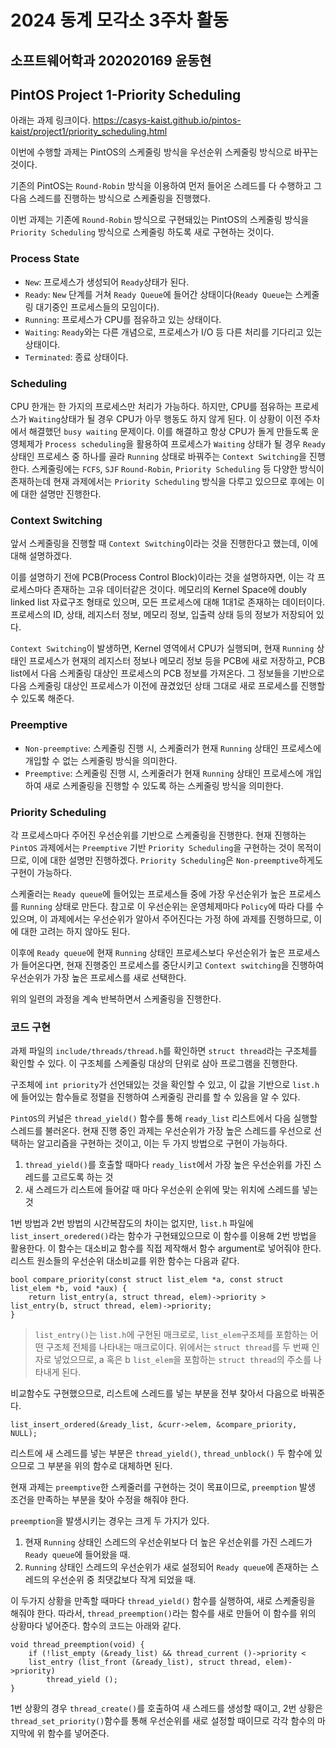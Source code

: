 # 2024 동계 모각소 3주차 활동

## 소프트웨어학과 202020169 윤동현

## PintOS Project 1-Priority Scheduling

아래는 과제 링크이다.
https://casys-kaist.github.io/pintos-kaist/project1/priority_scheduling.html

이번에 수행할 과제는 PintOS의 스케줄링 방식을 우선순위 스케줄링 방식으로 바꾸는 것이다.

기존의 PintOS는 `Round-Robin` 방식을 이용하여 먼저 들어온 스레드를 다 수행하고 그 다음 스레드를 진행하는 방식으로 스케줄링을 진행했다.

이번 과제는 기존에 `Round-Robin` 방식으로 구현돼있는 PintOS의 스케줄링 방식을 `Priority Scheduling` 방식으로 스케줄링 하도록 새로 구현하는 것이다.

### Process State

 * `New`: 프로세스가 생성되어 `Ready`상태가 된다.
 * `Ready`: `New` 단계를 거쳐 `Ready Queue`에 들어간 상태이다(`Ready Queue`는 스케줄링 대기중인 프로세스들의 모임이다).
 * `Running`: 프로세스가 CPU를 점유하고 있는 상태이다.
 * `Waiting`: `Ready`와는 다른 개념으로, 프로세스가 I/O 등 다른 처리를 기다리고 있는 상태이다.
 * `Terminated`: 종료 상태이다.

### Scheduling

CPU 한개는 한 가지의 프로세스만 처리가 가능하다. 하지만, CPU를 점유하는 프로세스가 `Waiting`상태가 될 경우 CPU가 아무 행동도 하지 않게 된다. 이 상황이 이전 주차에서 해결했던 `busy waiting` 문제이다. 이를 해결하고 항상 CPU가 돌게 만들도록 운영체제가 `Process scheduling`을 활용하여 프로세스가 `Waiting` 상태가 될 경우 `Ready` 상태인 프로세스 중 하나를 골라 `Running` 상태로 바꿔주는 `Context Switching`을 진행한다. 스케줄링에는 `FCFS`, `SJF` `Round-Robin`, `Priority Scheduling` 등 다양한 방식이 존재하는데 현재 과제에서는 `Priority Scheduling` 방식을 다루고 있으므로 후에는 이에 대한 설명만 진행한다.

### Context Switching

앞서 스케줄링을 진행할 때 `Context Switching`이라는 것을 진행한다고 했는데, 이에 대해 설명하겠다.

이를 설명하기 전에 PCB(Process Control Block)이라는 것을 설명하자면, 이는 각 프로세스마다 존재하는 고유 데이터같은 것이다. 메모리의 Kernel Space에 doubly linked list 자료구조 형태로 있으며, 모든 프로세스에 대해 1대1로 존재하는 데이터이다. 프로세스의 ID, 상태, 레지스터 정보, 메모리 정보, 입출력 상태 등의 정보가 저장되어 있다.

`Context Switching`이 발생하면, Kernel 영역에서 CPU가 실행되며, 현재 `Running` 상태인 프로세스가 현재의 레지스터 정보나 메모리 정보 등을 PCB에 새로 저장하고, PCB list에서 다음 스케줄링 대상인 프로세스의 PCB 정보를 가져온다. 그 정보들을 기반으로 다음 스케줄링 대상인 프로세스가 이전에 끊겼었던 상태 그대로 새로 프로세스를 진행할 수 있도록 해준다.

### Preemptive

* `Non-preemptive`: 스케줄링 진행 시, 스케줄러가 현재 `Running` 상태인 프로세스에 개입할 수 없는 스케줄링 방식을 의미한다.
* `Preemptive`: 스케줄링 진행 시, 스케줄러가 현재 `Running` 상태인 프로세스에 개입하여 새로 스케줄링을 진행할 수 있도록 하는 스케줄링 방식을 의미한다.

### Priority Scheduling

각 프로세스마다 주어진 우선순위를 기반으로 스케줄링을 진행한다. 현재 진행하는 `PintOS` 과제에서는 `Preemptive` 기반 `Priority Scheduling`을 구현하는 것이 목적이므로, 이에 대한 설명만 진행하겠다. `Priority Scheduling`은 `Non-preemptive`하게도 구현이 가능하다.

스케줄러는 `Ready queue`에 들어있는 프로세스들 중에 가장 우선순위가 높은 프로세스를 `Running` 상태로 만든다. 참고로 이 우선순위는 운영체제마다 `Policy`에 따라 다를 수 있으며, 이 과제에서는 우선순위가 알아서 주어진다는 가정 하에 과제를 진행하므로, 이에 대한 고려는 하지 않아도 된다.

이후에 `Ready queue`에 현재 `Running` 상태인 프로세스보다 우선순위가 높은 프로세스가 들어온다면, 현재 진행중인 프로세스를 중단시키고 `Context switching`을 진행하여 우선순위가 가장 높은 프로세스를 새로 선택한다. 

위의 일련의 과정을 계속 반복하면서 스케줄링을 진행한다.

### 코드 구현

과제 파일의 `include/threads/thread.h`를 확인하면 `struct thread`라는 구조체를 확인할 수 있다. 이 구조체를 스케줄링 대상의 단위로 삼아 프로그램을 진행한다.

구조체에 `int priority`가 선언돼있는 것을 확인할 수 있고, 이 값을 기반으로 `list.h`에 들어있는 함수들로 정렬을 진행하여 스케줄링 관리를 할 수 있음을 알 수 있다.

`PintOS`의 커널은 `thread_yield()` 함수를 통해 `ready_list` 리스트에서 다음 실행할 스레드를 불러온다. 현재 진행 중인 과제는 우선순위가 가장 높은 스레드를 우선으로 선택하는 알고리즘을 구현하는 것이고, 이는 두 가지 방법으로 구현이 가능하다.

1. `thread_yield()`를 호출할 때마다 `ready_list`에서 가장 높은 우선순위를 가진 스레드를 고르도록 하는 것
2. 새 스레드가 리스트에 들어갈 때 마다 우선순위 순위에 맞는 위치에 스레드를 넣는 것

1번 방법과 2번 방법의 시간복잡도의 차이는 없지만, `list.h` 파일에 `list_insert_oredered()`라는 함수가 구현돼있으므로 이 함수를 이용해 2번 방법을 활용한다. 이 함수는 대소비교 함수를 직접 제작해서 함수 argument로 넣어줘야 한다. 리스트 원소들의 우선순위 대소비교를 위한 함수는 다음과 같다.

```
bool compare_priority(const struct list_elem *a, const struct list_elem *b, void *aux) {
	return list_entry(a, struct thread, elem)->priority > list_entry(b, struct thread, elem)->priority;
}
```

> `list_entry()`는 `list.h`에 구현된 매크로로, `list_elem`구조체를 포함하는 어떤 구조체 전체를 나타내는 매크로이다. 위에서는 `struct thread`를 두 번째 인자로 넣었으므로, a 혹은 b `list_elem`을 포함하는 `struct thread`의 주소를 나타내게 된다.

비교함수도 구현했으므로, 리스트에 스레드를 넣는 부분을 전부 찾아서 다음으로 바꿔준다.

```
list_insert_ordered(&ready_list, &curr->elem, &compare_priority, NULL);
```

리스트에 새 스레드를 넣는 부분은 `thread_yield()`, `thread_unblock()` 두 함수에 있으므로 그 부분을 위의 함수로 대체하면 된다.

현재 과제는 `preemptive`한 스케줄러를 구현하는 것이 목표이므로, `preemption` 발생 조건을 만족하는 부분을 찾아 수정을 해줘야 한다.

`preemption`을 발생시키는 경우는 크게 두 가지가 있다.

1. 현재 `Running` 상태인 스레드의 우선순위보다 더 높은 우선순위를 가진 스레드가 `Ready queue`에 들어왔을 때.
2. `Running` 상태인 스레드의 우선순위가 새로 설정되어 `Ready queue`에 존재하는 스레드의 우선순위 중 최댓값보다 작게 되었을 때.

이 두가지 상황을 만족할 때마다 `thread_yield()` 함수를 실행하여, 새로 스케줄링을 해줘야 한다. 따라서, `thread_preemption()`라는 함수를 새로 만들어 이 함수를 위의 상황마다 넣어준다. 함수의 코드는 아래와 같다.

```
void thread_preemption(void) {
	if (!list_empty (&ready_list) && thread_current ()->priority < 
    list_entry (list_front (&ready_list), struct thread, elem)->priority)
        thread_yield ();
}
```

1번 상황의 경우 `thread_create()`를 호출하여 새 스레드를 생성할 때이고, 2번 상황은 `thread_set_priority()`함수를 통해 우선순위를 새로 설정할 때이므로 각각 함수의 마지막에 위 함수를 넣어준다.

